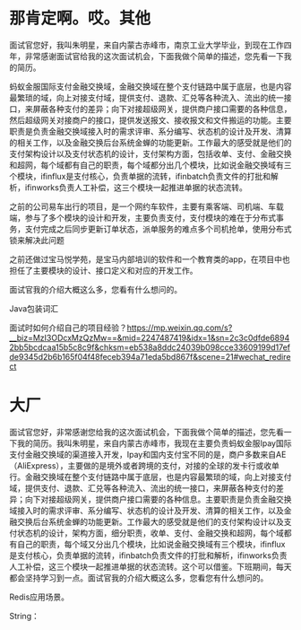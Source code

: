 # 那肯定啊。哎。其他

面试官您好，我叫朱明星，来自内蒙古赤峰市，南京工业大学毕业，到现在工作四年，非常感谢面试官给我的这次面试机会，下面我做个简单的描述，您先看一下我的简历。

蚂蚁金服国际支付金融交换域，金融交换域在整个支付链路中属于底层，也是内容最繁琐的域，向上对接支付域，提供支付、退款、汇兑等各种流入、流出的统一接口，来屏蔽各种支付的差异；向下对接超级网关，提供商户接口需要的各种信息，然后超级网关对接商户的接口，提供发送报文、接收报文和文件搬运的功能。主要职责是负责金融交换域接入时的需求评审、系分编写、状态机的设计及开发、清算的相关工作，以及金融交换后台系统金蝉的功能更新。工作最大的感受就是他们的支付架构设计以及支付状态机的设计，支付架构方面，包括收单、支付、金融交换和超网，每个域都有自己的职责，每个域都分出几个模块，比如说金融交换域有三个模块，ifinflux是支付核心，负责单据的流转，ifinbatch负责文件的打批和解析，ifinworks负责人工补偿，这三个模块一起推进单据的状态流转。

之前的公司易车出行的项目，是一个网约车软件，主要有乘客端、司机端、车载端，参与了多个模块的设计和开发，主要负责支付，支付模块的难在于分布式事务，支付完成之后同步更新订单状态，派单服务的难点多个司机抢单，使用分布式锁来解决此问题

之前还做过宝马悦学苑，是宝马内部培训的软件和一个教育类的app，在项目中也担任了主要模块的设计、接口定义和对应的开发工作。

面试官我的介绍大概这么多，您看有什么想问的。

 

 

Java包装词汇

面试时如何介绍自己的项目经验？https://mp.weixin.qq.com/s?__biz=MzI3ODcxMzQzMw==&mid=2247487419&idx=1&sn=2c3c0dfde68942bb5bcdcaa15b5c8c9f&chksm=eb538a8ddc24039b098cce33609199d17efde9345d2b6b165f04f48feceb394a71eda5bd867f&scene=21#wechat_redirect





# 大厂

面试官您好，非常感谢您给我的这次面试机会，下面我做个简单的描述，您先看一下我的简历。我叫朱明星，来自内蒙古赤峰市，我现在主要负责蚂蚁金服Ipay国际支付金融交换域的渠道接入开发，Ipay和国内支付宝不同的是，商户多数来自AE（AliExpress），主要做的是境外或者跨境的支付，对接的全球的发卡行或收单行。金融交换域在整个支付链路中属于底层，也是内容最繁琐的域，向上对接支付域，提供支付、退款、汇兑等各种流入、流出的统一接口，来屏蔽各种支付的差异；向下对接超级网关，提供商户接口需要的各种信息。主要职责是负责金融交换域接入时的需求评审、系分编写、状态机的设计及开发、清算的相关工作，以及金融交换后台系统金蝉的功能更新。工作最大的感受就是他们的支付架构设计以及支付状态机的设计，架构方面，细分职责，收单、支付、金融交换和超网，每个域都有自己的职责，每个域又分出几个模块，比如说金融交换域有三个模块，ifinflux是支付核心，负责单据的流转，ifinbatch负责文件的打批和解析，ifinworks负责人工补偿，这三个模块一起推进单据的状态流转。这个可以借鉴。下班期间，每天都会坚持学习到一点。面试官我的介绍大概这么多，您看您有什么想问的。

 

Redis应用场景。

String：